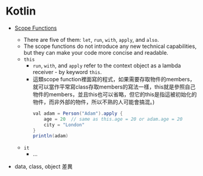 # Kotlin
* [Scope Functions](https://kotlinlang.org/docs/reference/scope-functions.html#let)
    * There are five of them: `let`, `run`, `with`, `apply`, and `also`.
    * The scope functions do not introduce any new technical capabilities, but they can make your code more concise and readable.
    * `this`
        * `run`, `with`, and `apply` refer to the context object as a lambda receiver - by keyword `this`.
        * 這類scope function裡面寫的程式，如果需要存取物件的members，就可以當作平常寫class存取members的寫法一樣，this就是參照自己物件的members，並且this也可以省略，但它的this是指這被初始化的物件，而非外部的物件，所以不熟的人可能會搞混。)
            ```java kotlin
            val adam = Person("Adam").apply { 
                age = 20  // same as this.age = 20 or adam.age = 20
                city = "London"
            }
            println(adam)
            ```
    * `it`
        * ...

* data, class, object 差異